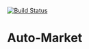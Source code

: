 [![Build Status](https://travis-ci.org/RVohmin/Auto-Market.svg?branch=master)](https://travis-ci.org/RVohmin/Auto-Market)
# Auto-Market
